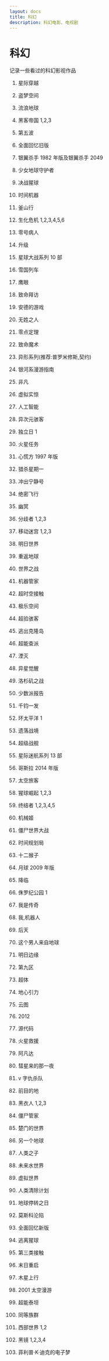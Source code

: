 ```yaml
---
layout: docs
title: 科幻
description: 科幻电影、电视剧
---
```


# 科幻

记录一些看过的科幻影视作品

1. 星际穿越

2. 盗梦空间

3. 流浪地球

4. 黑客帝国 1,2,3

5. 第五波

6. 全面回忆旧版

7. 银翼杀手 1982 年版及银翼杀手 2049

8. 少女地球守护者

9. 决战猩球

10. 时间机器

11. 釜山行

12. 生化危机 1,2,3,4,5,6

13. 零号病人

14. 升级

15. 星球大战系列 10 部

16. 雪国列车

17. 鹰眼

18. 致命拜访

19. 安德的游戏

20. 无姓之人

21. 零点定理

22. 致命魔术

23. 异形系列(推荐:普罗米修斯,契约)

24. 银河系漫游指南

25. 非凡

26. 虚拟实惊

27. 人工智能

28. 异次元骇客

29. 独立日 1

30. 火星任务

31. 心慌方 1997 年版

32. 猎杀星期一

33. 冲出宁静号

34. 绝密飞行

35. 幽冥

36. 分歧者 1,2,3

37. 移动迷宫 1,2,3

38. 明日世界

39. 重返地球

40. 世界之战

41. 机器管家

42. 超时空接触

43. 极乐空间

44. 超验骇客

45. 逃出克隆岛

46. 超能查派

47. 湮灭

48. 异星觉醒

49. 洛杉矶之战

50. 少数派报告

51. 千钧一发

52. 环太平洋 1

53. 遗落战境

54. 超级战舰

55. 星际迷航系列 13 部

56. 哥斯拉 2014 年版

57. 太空旅客

58. 猩球崛起 1,2,3

59. 终结者 1,2,3,4,5

60. 机械姬

61. 僵尸世界大战

62. 时间规划局

63. 十二猴子

64. 月球 2009 年版

65. 降临

66. 侏罗纪公园 1

67. 我是传奇

68. 我,机器人

69. 后天

70. 这个男人来自地球

71. 明日边缘

72. 第九区

73. 超体

74. 地心引力

75. 云图

76. 2012

77. 源代码

78. 火星救援

79. 阿凡达

80. 彗星来的那一夜

81. v 字仇杀队

82. 前目的地

83. 黑衣人 1,2,3

84. 僵尸管家

85. 楚门的世界

86. 另一个地球

87. 人类之子

88. 未来水世界

89. 虚拟世界

90. 人类清除计划

91. 地球停转之日

92. 莫斯科沦陷

93. 全面回忆新版

94. 逃离猩球

95. 第三类接触

96. 末日重启

97. 木星上行

98. 2001 太空漫游

99. 超能泰坦

100. 同等族群

101. 西部世界 1,2

102. 黑镜 1,2,3,4

103. 菲利普·K·迪克的电子梦